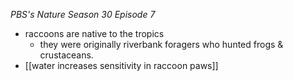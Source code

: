 <cite>PBS's _Nature_ Season 30 Episode 7</cite>

* raccoons are native to the tropics
	* they were originally riverbank foragers who hunted frogs & crustaceans.
* [[water increases sensitivity in raccoon paws]]